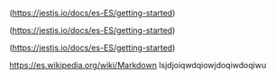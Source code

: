 (https://jestjs.io/docs/es-ES/getting-started)

(https://jestjs.io/docs/es-ES/getting-started)

(https://jestjs.io/docs/es-ES/getting-started)

https://es.wikipedia.org/wiki/Markdown lsjdjoiqwdqiowjdoqiwdoqiwu